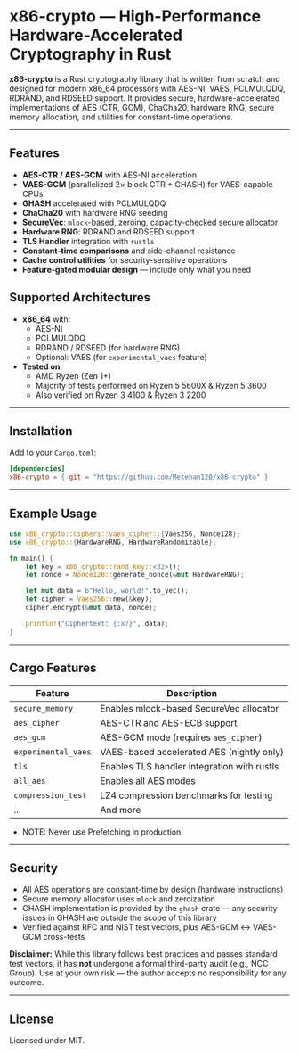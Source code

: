 # x86-crypto — High-Performance Hardware-Accelerated Cryptography in Rust

**x86-crypto** is a Rust cryptography library that is written from scratch and designed for modern x86\_64 processors with AES-NI, VAES, PCLMULQDQ, RDRAND, and RDSEED support. It provides secure, hardware-accelerated implementations of AES (CTR, GCM), ChaCha20, hardware RNG, secure memory allocation, and utilities for constant-time operations.

---

## Features

* **AES-CTR / AES-GCM** with AES-NI acceleration
* **VAES-GCM** (parallelized 2× block CTR + GHASH) for VAES-capable CPUs
* **GHASH** accelerated with PCLMULQDQ
* **ChaCha20** with hardware RNG seeding
* **SecureVec**: `mlock`-based, zeroing, capacity-checked secure allocator
* **Hardware RNG**: RDRAND and RDSEED support
* **TLS Handler** integration with `rustls`
* **Constant-time comparisons** and side-channel resistance
* **Cache control utilities** for security-sensitive operations
* **Feature-gated modular design** — include only what you need

## Supported Architectures

- **x86_64** with:
  - AES-NI
  - PCLMULQDQ
  - RDRAND / RDSEED (for hardware RNG)
  - Optional: VAES (for `experimental_vaes` feature)
- **Tested on**:
  - AMD Ryzen (Zen 1+)
  - Majority of tests performed on Ryzen 5 5600X & Ryzen 5 3600
  - Also verified on Ryzen 3 4100 & Ryzen 3 2200

---

## Installation

Add to your `Cargo.toml`:

```toml
[dependencies]
x86-crypto = { git = "https://github.com/Metehan120/x86-crypto" }
```

---

## Example Usage

```rust
use x86_crypto::ciphers::vaes_cipher::{Vaes256, Nonce128};
use x86_crypto::{HardwareRNG, HardwareRandomizable};

fn main() {
    let key = x86_crypto::rand_key::<32>();
    let nonce = Nonce128::generate_nonce(&mut HardwareRNG);

    let mut data = b"Hello, world!".to_vec();
    let cipher = Vaes256::new(&key);
    cipher.encrypt(&mut data, nonce);

    println!("Ciphertext: {:x?}", data);
}
```
---

## Cargo Features

| Feature             | Description                                 |
| ------------------- | ------------------------------------------- |
| `secure_memory`     | Enables mlock-based SecureVec allocator     |
| `aes_cipher`        | AES-CTR and AES-ECB support                 |
| `aes_gcm`           | AES-GCM mode (requires `aes_cipher`)        |
| `experimental_vaes` | VAES-based accelerated AES (nightly only)   |
| `tls`               | Enables TLS handler integration with rustls |
| `all_aes`           | Enables all AES modes                       |
| `compression_test`  | LZ4 compression benchmarks for testing      |
| ...                 | And more                                    |

* NOTE: Never use Prefetching in production

---

## Security

* All AES operations are constant-time by design (hardware instructions)
* Secure memory allocator uses `mlock` and zeroization
* GHASH implementation is provided by the `ghash` crate — any security issues in GHASH are outside the scope of this library
* Verified against RFC and NIST test vectors, plus AES-GCM ↔ VAES-GCM cross-tests

**Disclaimer:** While this library follows best practices and passes standard test vectors, it has **not** undergone a formal third-party audit (e.g., NCC Group). Use at your own risk — the author accepts no responsibility for any outcome.

---

## License

Licensed under MIT.
